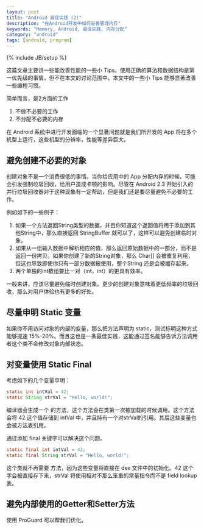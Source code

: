 ```yaml
---
layout: post
title: "Android 最佳实践 (2)"
description: "在Android开发中如何妥善管理内存"
keywords: "Memory, Android, 最佳实践, 内存分配"
category: "android"
tags: [android, program]
---
```

{% include JB/setup %}

这篇文章主要讲一些能改善性能的一些小 Tips。使用正确的算法和数据结构是第一优先级的事情，但不在本文的讨论范围中。本文中的一些小 Tips 能够显著改善一些编程习惯。

简单而言，是2方面的工作

1. 不做不必要的工作
2. 不分配不必要的内存

在 Android 系统中进行开发面临的一个显著问题就是我们所开发的 App 将在多个机型上运行，这些机型的分辨率，性能等差异巨大。

<!--break-->

## 避免创建不必要的对象

创建对象不是一个消费很低的事情。当你给应用中的 App 分配内存的时候，可能会引发强制垃圾回收，给用户造成卡顿的影响。尽管在 Android 2.3 开始引入的并行垃圾回收器对于这种现象有一定帮助，但是我们还是要尽量避免不必要的工作。

例如如下的一些例子：

1. 如果一个方法返回String类型的数据，并且你知道这个返回值将用于添加到其他String中，那么直接返回 StringBuffer 就可以了，这样可以避免创建临时对象。
2. 如果从一组输入数据中解析相应的值，那么返回原始数据中的一部分，而不是返回一份拷贝。如果你创建了新的String对象，那么 Char[] 会被重复利用，但这也导致即使你只有一部分数据被使用，整个String 还是会被缓存起来。
3. 两个单独的int数组要比一对（int，int）的更具有效率。

一般来讲，应该尽量避免临时创建对象。更少的创建对象意味着更低频率的垃圾回收，那么对用户体验也有更多的好处。

## 尽量申明 Static 变量

如果你不用访问对象的内部的变量，那么把方法声明为 static，测试标明这种方式能够提速 15%-20%。而且这也是一条最佳实践，这能通过签名能够告诉方法调用者这个类不会修改对象内部状态。

## 对变量使用 Static Final

考虑如下的几个变量申明：

```java
static int intVal = 42;
static String strVal = "Hello, world!";
```

编译器会生成一个 <clinit> 的方法，这个方法会在类第一次被加载的时候调用。这个方法会将 42 这个值存储到 intVal 中，并且持有一个对strVal的引用。其后这些变量也会被方法表引用。

通过添加 final 关键字可以解决这个问题。

```java
static final int intVal = 42;
static final String strVal = "Hello, world!";
```

这个类就不再需要 <clinit> 方法，因为这些变量将直接在 dex 文件中的初始化。42 这个字会被直接存下来，strVal 将使用相对不那么笨重的常量指令而不是 field lookup表。

## 避免内部使用的Getter和Setter方法

使用 ProGuard 可以帮我们优化。
